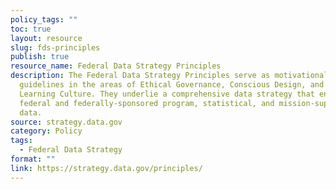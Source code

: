 ```yaml
---
policy_tags: ""
toc: true
layout: resource
slug: fds-principles
publish: true
resource_name: Federal Data Strategy Principles
description: The Federal Data Strategy Principles serve as motivational
  guidelines in the areas of Ethical Governance, Conscious Design, and a
  Learning Culture. They underlie a comprehensive data strategy that encompasses
  federal and federally-sponsored program, statistical, and mission-support
  data.
source: strategy.data.gov
category: Policy
tags:
  - Federal Data Strategy
format: ""
link: https://strategy.data.gov/principles/
---
```

